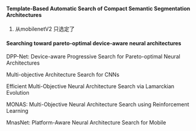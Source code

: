#### Template-Based Automatic Search of Compact Semantic Segmentation Architectures

1. 从mobilenetV2 只选定了



#### Searching toward pareto-optimal device-aware neural architectures



DPP-Net: Device-aware Progressive Search for Pareto-optimal Neural Architectures



Multi-objective Architecture Search for CNNs



Efficient Multi-Objective Neural Architecture Search via Lamarckian Evolution



MONAS: Multi-Objective Neural Architecture Search using Reinforcement Learning



MnasNet: Platform-Aware Neural Architecture Search for Mobile




